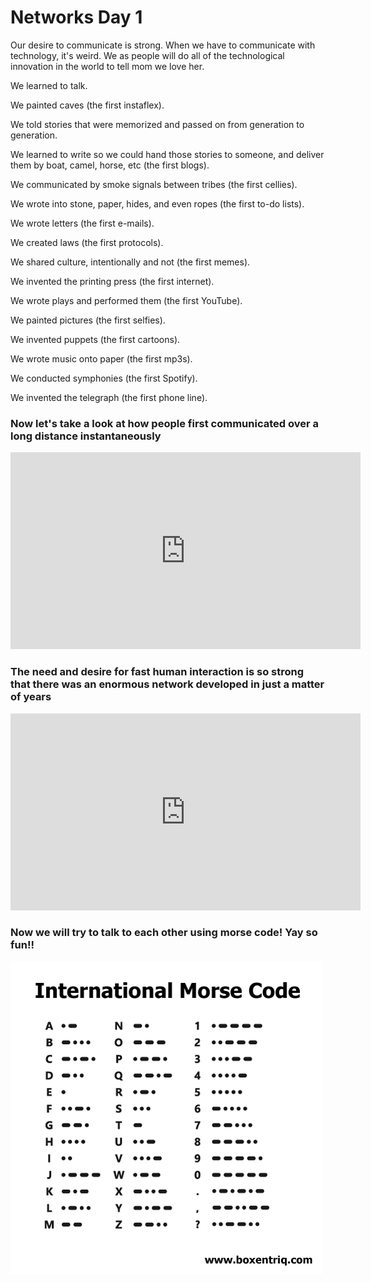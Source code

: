 <h1> Networks Day 1 </h1>

Our desire to communicate is strong. When we have to communicate with technology, it's weird. We as people will do all of the
technological innovation in the world to tell mom we love her.

We learned to talk.

We painted caves (the first instaflex).

We told stories that were memorized and passed on from generation to generation.

We learned to write so we could hand those stories to someone, and deliver them by boat, camel, horse, etc (the first blogs).

We communicated by smoke signals between tribes (the first cellies).

We wrote into stone, paper, hides, and even ropes (the first to-do lists).

We wrote letters (the first e-mails).

We created laws (the first protocols).

We shared culture, intentionally and not (the first memes).

We invented the printing press (the first internet).

We wrote plays and performed them (the first YouTube).

We painted pictures (the first selfies).

We invented puppets (the first cartoons).

We wrote music onto paper (the first mp3s).

We conducted symphonies (the first Spotify).

We invented the telegraph (the first phone line).

<h3> Now let's take a look at how people first communicated over a long distance instantaneously </h3>
<body>
<iframe width="560" height="315" src="https://www.youtube.com/embed/7e522NK7gcM" frameborder="0" allow="accelerometer; autoplay; encrypted-media; gyroscope; picture-in-picture" allowfullscreen>
</iframe>

</body>

<h3> The need and desire for fast human interaction is so strong that there was an enormous network developed in just a matter of 
years </h3>
<iframe width="560" height="315" src="https://www.youtube.com/watch?v=DKHZKTRyzeg" frameborder="0" allow="accelerometer; autoplay; encrypted-media; gyroscope; picture-in-picture" allowfullscreen> </iframe>

<h3> Now we will try to talk to each other using morse code! Yay so fun!! </h3>

![morse code](images/morse-code.PNG)



